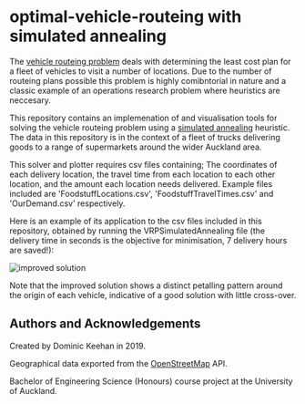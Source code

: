 # optimal-vehicle-routeing with simulated annealing
The [vehicle routeing problem](https://en.wikipedia.org/wiki/Vehicle_routing_problem) deals with determining the least cost plan for a fleet of vehicles to visit a number of locations. Due to the number of routeing plans possible this problem is highly comibntorial in nature and a classic example of an operations research problem where heuristics are neccesary.

This repository contains an implemenation of and visualisation tools for solving the vehicle routeing problem using a [simulated annealing](https://en.wikipedia.org/wiki/Simulated_annealing) heuristic. The data in this repository is in the context of a fleet of trucks delivering goods to a range of supermarkets around the wider Auckland area.


This solver and plotter requires csv files containing; The coordinates of each delivery location, the travel time from each location to each other location, and the amount each location needs delivered. Example files included are 'FoodstuffLocations.csv', 'FoodstuffTravelTimes.csv' and 'OurDemand.csv' respectively.

Here is an example of its application to the csv files included in this repository, obtained by running the VRPSimulatedAnnealing file (the delivery time in seconds is the objective for minimisation, 7 delivery hours are saved!):

![improved solution](Networks.png)

Note that the improved solution shows a distinct petalling pattern around the origin of each vehicle, indicative of a good solution with little cross-over.

## Authors and Acknowledgements
Created by Dominic Keehan in 2019.

Geographical data exported from the [OpenStreetMap](https://www.openstreetmap.org/) API.

Bachelor of Engineering Science (Honours) course project at the University of Auckland.

